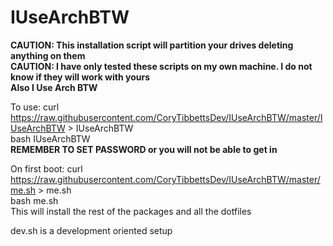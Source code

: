 # IUseArchBTW
**CAUTION: This installation script will partition your drives deleting anything on them**<br  />
**CAUTION: I have only tested these scripts on my own machine. I do not know if they will work with yours**<br  />
**Also I Use Arch BTW**<br  />

To use: curl https://raw.githubusercontent.com/CoryTibbettsDev/IUseArchBTW/master/IUseArchBTW > IUseArchBTW<br  />
bash IUseArchBTW<br  />
**REMEMBER TO SET PASSWORD or you will not be able to get in**<br  />

On first boot: curl https://raw.githubusercontent.com/CoryTibbettsDev/IUseArchBTW/master/me.sh > me.sh<br  />
bash me.sh<br  />
This will install the rest of the packages and all the dotfiles<br  />

dev.sh is a development oriented setup<br  />
